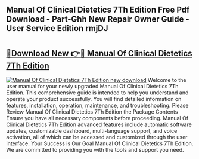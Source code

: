 ## Manual Of Clinical Dietetics 7Th Edition Free Pdf Download - Part-Ghh New Repair Owner Guide - User Service Edition rmjDJ

# <h2><a href="http://cf19192.oget.top/?id=Manual+Of+Clinical+Dietetics+7Th+Edition">🔗Download New 👉🔴 Manual Of Clinical Dietetics 7Th Edition</a></h2>

[![Manual Of Clinical Dietetics 7Th Edition new download](https://i.imgur.com/5g1atiW.png)](http://cf19192.oget.top/?id=Manual+Of+Clinical+Dietetics+7Th+Edition)
Welcome to the user manual for your newly upgraded Manual Of Clinical Dietetics 7Th Edition. This comprehensive guide is intended to help you understand and operate your product successfully. You will find detailed information on features, installation, operation, maintenance, and troubleshooting. Please Review Manual Of Clinical Dietetics 7Th Edition the Package Contents Ensure you have all necessary components before proceeding. Manual Of Clinical Dietetics 7Th Edition advanced features include automatic software updates, customizable dashboard, multi-language support, and voice activation, all of which can be accessed and customized through the user interface. Your Success is Our Goal Manual Of Clinical Dietetics 7Th Edition. We are committed to providing you with the tools and support you need.
